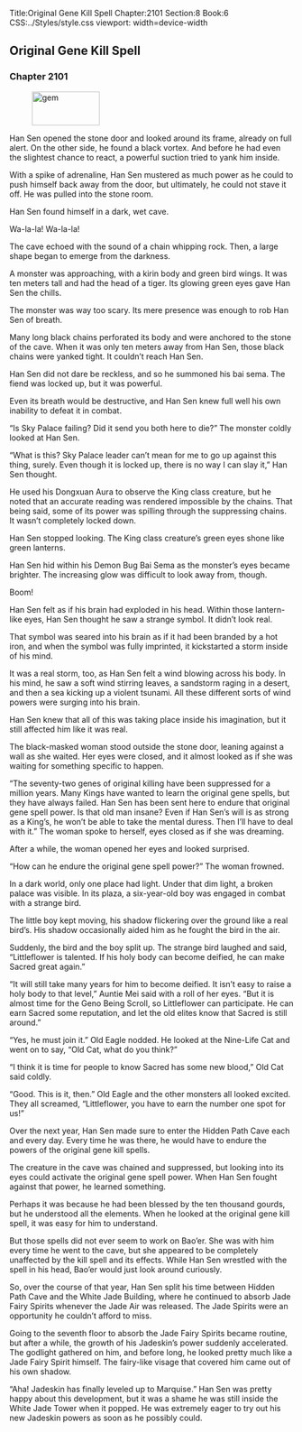 Title:Original Gene Kill Spell 
Chapter:2101 
Section:8 
Book:6 
CSS:../Styles/style.css 
viewport: width=device-width
  
## Original Gene Kill Spell
### Chapter 2101 
<figure>
	<img src="../Images/gem.gif" alt="gem" id="gem" width="120" height="60" />
</figure>
  

  
  Han Sen opened the stone door and looked around its frame, already on full alert. On the other side, he found a black vortex. And before he had even the slightest chance to react, a powerful suction tried to yank him inside.

With a spike of adrenaline, Han Sen mustered as much power as he could to push himself back away from the door, but ultimately, he could not stave it off. He was pulled into the stone room.

Han Sen found himself in a dark, wet cave.

Wa-la-la! Wa-la-la!

The cave echoed with the sound of a chain whipping rock. Then, a large shape began to emerge from the darkness.

A monster was approaching, with a kirin body and green bird wings. It was ten meters tall and had the head of a tiger. Its glowing green eyes gave Han Sen the chills.

The monster was way too scary. Its mere presence was enough to rob Han Sen of breath.

Many long black chains perforated its body and were anchored to the stone of the cave. When it was only ten meters away from Han Sen, those black chains were yanked tight. It couldn’t reach Han Sen.

Han Sen did not dare be reckless, and so he summoned his bai sema. The fiend was locked up, but it was powerful.

Even its breath would be destructive, and Han Sen knew full well his own inability to defeat it in combat.

“Is Sky Palace failing? Did it send you both here to die?” The monster coldly looked at Han Sen.

“What is this? Sky Palace leader can’t mean for me to go up against this thing, surely. Even though it is locked up, there is no way I can slay it,” Han Sen thought.

He used his Dongxuan Aura to observe the King class creature, but he noted that an accurate reading was rendered impossible by the chains. That being said, some of its power was spilling through the suppressing chains. It wasn’t completely locked down.

Han Sen stopped looking. The King class creature’s green eyes shone like green lanterns.

Han Sen hid within his Demon Bug Bai Sema as the monster’s eyes became brighter. The increasing glow was difficult to look away from, though.

Boom!

Han Sen felt as if his brain had exploded in his head. Within those lantern-like eyes, Han Sen thought he saw a strange symbol. It didn’t look real.

That symbol was seared into his brain as if it had been branded by a hot iron, and when the symbol was fully imprinted, it kickstarted a storm inside of his mind.

It was a real storm, too, as Han Sen felt a wind blowing across his body. In his mind, he saw a soft wind stirring leaves, a sandstorm raging in a desert, and then a sea kicking up a violent tsunami. All these different sorts of wind powers were surging into his brain.

Han Sen knew that all of this was taking place inside his imagination, but it still affected him like it was real.

The black-masked woman stood outside the stone door, leaning against a wall as she waited. Her eyes were closed, and it almost looked as if she was waiting for something specific to happen.

“The seventy-two genes of original killing have been suppressed for a million years. Many Kings have wanted to learn the original gene spells, but they have always failed. Han Sen has been sent here to endure that original gene spell power. Is that old man insane? Even if Han Sen’s will is as strong as a King’s, he won’t be able to take the mental duress. Then I’ll have to deal with it.” The woman spoke to herself, eyes closed as if she was dreaming.

After a while, the woman opened her eyes and looked surprised.

“How can he endure the original gene spell power?” The woman frowned.

In a dark world, only one place had light. Under that dim light, a broken palace was visible. In its plaza, a six-year-old boy was engaged in combat with a strange bird.

The little boy kept moving, his shadow flickering over the ground like a real bird’s. His shadow occasionally aided him as he fought the bird in the air.

Suddenly, the bird and the boy split up. The strange bird laughed and said, “Littleflower is talented. If his holy body can become deified, he can make Sacred great again.”

“It will still take many years for him to become deified. It isn’t easy to raise a holy body to that level,” Auntie Mei said with a roll of her eyes. “But it is almost time for the Geno Being Scroll, so Littleflower can participate. He can earn Sacred some reputation, and let the old elites know that Sacred is still around.”

“Yes, he must join it.” Old Eagle nodded. He looked at the Nine-Life Cat and went on to say, “Old Cat, what do you think?”

“I think it is time for people to know Sacred has some new blood,” Old Cat said coldly.

“Good. This is it, then.” Old Eagle and the other monsters all looked excited. They all screamed, “Littleflower, you have to earn the number one spot for us!”

Over the next year, Han Sen made sure to enter the Hidden Path Cave each and every day. Every time he was there, he would have to endure the powers of the original gene kill spells.

The creature in the cave was chained and suppressed, but looking into its eyes could activate the original gene spell power. When Han Sen fought against that power, he learned something.

Perhaps it was because he had been blessed by the ten thousand gourds, but he understood all the elements. When he looked at the original gene kill spell, it was easy for him to understand.

But those spells did not ever seem to work on Bao’er. She was with him every time he went to the cave, but she appeared to be completely unaffected by the kill spell and its effects. While Han Sen wrestled with the spell in his head, Bao’er would just look around curiously.

So, over the course of that year, Han Sen split his time between Hidden Path Cave and the White Jade Building, where he continued to absorb Jade Fairy Spirits whenever the Jade Air was released. The Jade Spirits were an opportunity he couldn’t afford to miss.

Going to the seventh floor to absorb the Jade Fairy Spirits became routine, but after a while, the growth of his Jadeskin’s power suddenly accelerated. The godlight gathered on him, and before long, he looked pretty much like a Jade Fairy Spirit himself. The fairy-like visage that covered him came out of his own shadow.

“Aha! Jadeskin has finally leveled up to Marquise.” Han Sen was pretty happy about this development, but it was a shame he was still inside the White Jade Tower when it popped. He was extremely eager to try out his new Jadeskin powers as soon as he possibly could.
